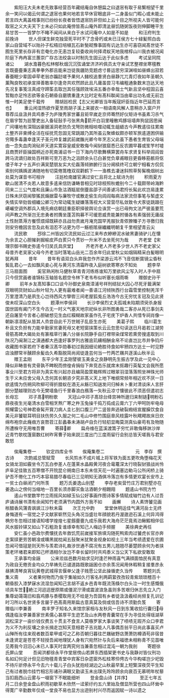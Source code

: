 <!-- { "loadSidebar": true } -->
　　紫阳汪大夫未老先致事经营百年藏结庵自休憩扁之曰退宻有取于易繋相望千里余一笑问以偈云何谓之退宻也果何地若言早休官眼底非一二身虽似门暇心或未能止若言四大离盖棺事则已纷纷长夜者皆悟退宻防非但如上云十目之所视夫人皆可能何取宻之义大夫天下士未必只如此庵傍皆髙山庵外即清泚昼饥随粥饭夜则伸脚睡平生易甘苦一一皆梦尔不睹不闻间从来白于水试问庵中人如是不如是
　　和汪府判生前挽诗
　　世人但谋生鲜克独营死平时不了念骨朽或未已汪侯方七十緑髪照白齿家山自营域不以贻孙子松梧旧培植瓦石新甃砌豫事固有讥达生亦可喜窃闻髙世徒不囿生死里长存非有恋奄化亦无恚岂复较委收尚何择鸢蚁天地我棺椁山川我衣被况闻阶庭下冉冉富兰蕙崇广存古法绞衾以时制先生固云达于此似多虑
　　考试呈同院诸公
　　湖水澹暮色松林郁秋烟沉沉弦诵堂济济衿佩员太守亲试艺整襟坐寒氊教言既亹亹秉志真拳拳外郡且能来岂徒我疆防竞题虑寸晷运思穷深渊喧如昼蜂出寂若春蚕眠少辈固卓荦老翁亦蹁跹嗟予果何人雠校追羣贤白昼静兀兀青灯夜如年圣朝久薰陶良牧初承宣择善敢率尔逢竒共欢然顾此且凡庸虽尝习韦编粗通象数末岂达天地先况复事笺注真成守蹄筌去取岂其任强顾效埃涓五番亦幸哉士气新且坚中程固云喜暂黜亦足怜志欲等金石朝昏自磨镌重逢大比时定有髙科聫闻当由辈出功名或无前岂惟一时美足使千载传
　　赠胡廵检民【志父光卿皆当年叛冦奸臣指近年巴延而言也】
　　重云闲湿热欲作夏至雨胡子溪上来披衣一相语南风解人意稍亦入窗户开尊荐瓜韭汲井具鸡黍子为庐陵秀家世蕃且钜早嵗走京师骞然好仪矩诗书虽素习杀气在眉宇暂为廵警吏出入备钲鼔手弓张黑角箭开白羽里疃散鸡豚垣墙奔狗鼠因思闽广间壤地有深阻凶豪据溪洞老防负戈弩防微相啖噬动辄生龃龉古今声教逺往往累南土整齐非束缚全活在绥抚荒忽固无常跳踉乃其所虽云聚蜂蚁颇亦顿军旅逺道困供输穷陬多毒蛊幸逢天子圣元帅复雄武前嵗醢光卿今年烹志父此虽下愚者生育皆父母端由一念失血肉涴砧斧天道实寛容皇威安敢侮今闻豺狼窟悉已反农圃早暮或笙竽村墟且商贾奸臣操国柄近亦死南浦诏书一日下海内尽歌舞横算罢舟车求贤复科举闾阎皆跨马流谪归故处百祥斯可至万恶为之沮顾余头已白甚觉负章甫眼目更昏眵筋骸将伛偻子年才十五声价满吴楚朋友实大伦磊落倾肺腑行当分阃椟终可立朝宁相看方侃侃索别何踽踽波涛随地有切莫倦篙橹双双鹳鹤下一一渔樵去凄迷斜照草髣髴晚烟树出处莫为谋音书可相许
　　汪廵检南雄官满过安仁且将北上赋诗为别
　　积雨夏方歇山居清不炎若人故意多逺来信防谦畴昔相见时琼枝照秋蟾别今二十载颇带岭海黔同来二三公气度和且廉山市急沽酒缻罂倒虀盐邵子间善谑冯君捋长髯此欢岂易逢累日殊未厌窃闻黎猺民煽据雷与廉牧守或散走偷生向闾阎每病法家流但事笔与椠虚文失情实举劾皆细纎公卿习为常动辄生疑嫌落落视大义营营尽私敛致令犬豕徒跳踉在嵁巗空调外郡兵入境先痟痁朝廷重臣职择彼舆论佥诛赏一出已毋拘文法严彼虽要荒间声教之所渐岂无忠勇者拊膺坐蓬苫购募不可缓恩威贵能兼拊循各有素强弱无庸觇土性耐蒸溽方餐惯煨燖既耕亦且战勿责嵗月淹充国罕羌服狄青侬獠殱子方寻徼归我则安穷檐因言忽及此有泪忍不沾更为尽一觞枥隂昼纎纎明朝复千里相望青云尖
　　流民歌
　　邳徐二州皆凶灾流民如云过江来布衣縿縿泥水破黑妻骑驴儿在懐为余言之心胆摧剥掘榆皮芦白荄只今贯钞一升米不去坐死何为哉
　　齐老堂【宋理宗御书赐史弥逺今归吴氏具庆堂】
　　齐老齐老人齐老多少世人齐不老史家父母昔齐老吴家父母今齐老当时落笔山岳光二百余年归此堂秋尘如烟隔精采白髪眼明犹再拜
　　昔年
　　昔年有语双白头弃我忽作齐梁游云鸿不飞音信断寳镜尘昏秋鬓乱君心一去如飘风妾心死与黄河东清霜昨夜入庭树欲寄寒衣不知处
　　题李早三马扇面图
　　奚官熟闲秋马健秋草青青河练练谁知万里欲风尘写入时人手中扇只今但赏画者谁锦标玉轴皆名题空令林下老韦布似听塞长烟雨嘶
　　赠御史孙干卿
　　前年乡友髙知事口口谈今孙御史泉南漳浦号祥刑结狱大囚心尽死牙籖满架双眼明货财如山秋叶轻为人更有最难者闻一善语江河倾陜西行台霜雪里控制羌浑千万里澄清乃是夙生心岂待西风方擥辔三间老屋狐兎丘浩浩今古无穷忧豸冠及见此贤俊未叹深山空白头
　　题潭州李侯祠
　　长沙李侯烈丈夫孤城未陷期须臾杀身报国世固有阖门不生今古无一时义气塞天地宗祀纵长非所图勇哉二客亦从死已事剑夫还自屠至今言者心胆破想见生血红糢糊故家虽作孔子宅庑下炉香人共惜专祠肖像一朝新凛凛配从皆其人烝尝自此千万世贼子乱臣生亦死
　　美葛子熙
　　临川葛生朴且文负担有力能辛勤家贫妻死母又老短窗挟策长云云忽思句读送日月曷若江湖劳骨筋髙碑大碣处处有篆楷草行兼八分昼长院静手自打襟带染煤常若熏旁搜逺取到川陜况乃闽淛江之濆通都大邑逢好事罗列古雅逾玑纁相酬金帛不论直岂比市井争钧斤收藏图书家若府下者秦汉髙华勋春初过我因细论絶胜待食如牢豮四方达士一时见野店浊醪常半醺顾余髪齿久希豁脱简尚阅徒逢芸何当一竹两芒屩共逐溪山秋半云
　　赠王孟刚
　　东平少年王孟刚譬彼玉美金之良静明先生振古学及此一见中心降似非畴昔有灵骨孰不睥睨而傍徨肻捐俗下奔竞态乐就席末抠趣行英髦文会我所愿事业川至君方将非为真实有兴起亦且编简盈筐箱辉辉过眼翠羽湿落落照坐神珠光师生于义未应舍父母入念何其长朝咨夕究非髙义天上地下唯纲常频年相近欢不厌一日欲逺情为伤朔风吹柳可得折腊蚁在酒无从觞已知遄发问归棹未卜重对清谈床人言肝胆分楚越理则古今无樊墙鱼行千里春浪白鴈落一矢秋云凉寸懐彼此不须恶但遣初志长母忘
　　邓子髙明粉歌
　　天冠山中邓子髙琼台绛宫神所遨归来制链明粉石鼎夜夜生光毫清水白雪相烹熬广寒之杵玉兔操千捣万捣成云膏六丁六甲呵防牢电母照耀雷公号神君奋髯开寳刀病人圭匕到口腹三尸二竖皆奔逃破裂瘕结宣腥臊饮食自美元非饕聪耳明目扶伤劳久久服之何二毛山中修竹围庭臯风枝露叶秋飕飕故床日炊绵布袍奈此癃痼方哀嗸苕江彭蠡春未涛胡卢自负行轻舠显晦莫测真仙豪苟有及物随所遭株守无用唯吾曹
　　寄薛卿
　　扁舟维在蓝溪渡篙子穷忙非敢侮移牀沙岸近青竹欹枕篷窗数红树昨宵曹子始来説三度出门三度雨留行会别总皆天嗟我与君安敢怒


　　俟庵集卷一
　　钦定四库全书
　　俟庵集卷二　　　　　　　元　李存　撰古诗
　　次韵戚总管赋雪
　　长风剪水不成片城上将军铁为面五更吹角堕梅花天女骑龙泪如霰坐令万瓦白参差人在蓬莱水晶殿黄河夜合鼋鼍深太行晓裂豺狼战尚怜庐阜足佳致五百寒僧不开院昆仑朔南日本东未信天花一时遍塞边勒马公所闲桥上骑驴吾不倦化工作巧本容易腊尽春临已三见明知无酒俱冷落岂有多情更欢宴长安市上一贫士白昼闭门何所羡
　　题万氏姜逸山别墅
　　李存老矣营竹庄万君别墅亦在姜逸山之傍何当缩地一百里长须赤脚买鱼沽酒朝夕相翺翔
　　题逺山书院方竹
　　逺山书堂数竿竹立雨摇风如緑玉仙公好事画作图诗客多情赋成轴竹边有人过吾庐诵诗展书清有余闻知竹老须满节内圆外方我不如
　　画蠏
　　诗人素馋饕见画枨醋香风蒲青飒飒江沙秋未霜
　　次王允中韵
　　堂堂休明运佳气满河岳士无终身悔道有一宿觉之子文献家崭然见头角况当盛壮年顔貌若丹渥遨逰石溪上何异鸿得桷穷冬忽相过接语知嗜学煌煌七星劔亹亹九成乐我若大海舟茫茫竟焉泊鳅鰕相伴侣风水振铃铎又如山下石粗泐复谁琢幸有知己人梅边手频握
　　美徐典史再任
　　安仁虽小邑政尔费懐抚去年救饥荒前嵗接军旅填沟随死鸭索肉过饕虎长官亦奔走案牍更劳苦朝飡或曛黑就枕闻五鼔聚米犹聚金视身如视土三年当考绩遗爱在农圃忽闻可借冦是则天所与羡君诗礼裔涉世通不腐况有五男儿翘翘尽蒌楚顾余何为者挟策老环堵君来即知己杯酒相尔汝岂不幸长留时时共鸡黍义当公天下私欲安敢取
　　王承事均金謡
　　公来涖兹邑数月始求见时逢芒种雨喜气满顔面恤民有真意为政自无倦贡金均众力旱祷先已谴道路既歌謡囷仓亦余羡况闻用休暇稍复接羣彦永昼拂清琴良宵玩黄卷武城得言偃单父逢子贱愿公坚此操循吏久当传
　　寄题刘氏集义斋
　　义者果何物而乃俟于集喻如久行客名利两羁絷孜孜较青紫琐琐稽百十朝昏胶入漆梦寐水流湿忽闻知己言胡不返乡邑青年既流荡倏尔白头泣一时生感慨俄顷具车笠絶江河迢迢歴原隰或僵泥泞滑或震波浪急虽则多苦艰归休志先立入门集尊幼蔼蔼旧和翕鸡豚与黍稷取用无不给是为吾固有乡者徒汲汲羲经尚频复孔训记时习所以名世贤多言屡于邑髙斋用斯扁古意真莫及倘或信吾诗不须勤负笈
　　寄赠临川李兼善
　　南丰罗子知名久来馆宗家相与友秋风一日到东篱收拾行囊归母偶逢临汝李兼善家世素儒心甚厚平生逰艺及山水两卷青囊常在手为寻佳处得瑶湖草润松深才一亩价钱仅费五十贯主不食言人莫嗾罗家大事谈笑了啧啧无瑕齐众口李君为义不为利反壤之余长揖走岂知天意相君子吉兆能人凡事偶吾翁平日尚此事喜买卢山殚所有往来观者数百辈甲或可之乙称否朝归暮往芒屩破野店萧萧防樽酒苟非宿昔未逢贤定是苍苍不轻授吾闻地理犹人身有穴宛然针与灸后来福徳未相称青不见苗唯见莠我今汨汨心未已人事天时宜两究何当兼善忽相过混沌一朝为我剖
　　寄题徐氏屏山堂
　　吾闻洪都徐永平作堂居傍山若屏东西插架更书史与我静对皆仪刑功名如幻何足计但见旧物氊青青堂中宾客日杂遝窗外松桂寒伶俜古今华构嗟岂少圯毁不待斤斨停永平今去六十载儿子白头犹抱经湖边之山秋最早案上短檠深夜荧平生知己有过者脱巾挂竹相忘形诸孙满眼又勤读玉未出璞先玲玲顾余向衰百无慕明年杖藜当扣扃西山云雾与一啜窗下不眠能细听
　　登金盘山诗【并序】
　　至正七年五月二日余登金盘山积雨初歇草木欣然一迳萦纡约五六里始及僧显所营也四山环耸中得寛广辛勤数年仅成一堂良不易也显方出逰别村兴尽而返因赋一诗以遗之
